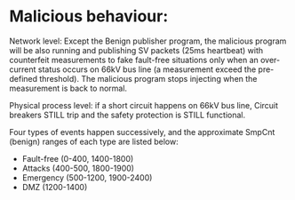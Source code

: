 # Malicious behaviour:

Network level: Except the Benign publisher program, the malicious program will be also running and publishing SV packets (25ms heartbeat) with counterfeit measurements to fake fault-free situations only when an over-current status occurs on 66kV bus line (a measurement exceed the pre-defined threshold). The malicious program stops injecting when the measurement is back to normal.

Physical process level: if a short circuit happens on 66kV bus line, Circuit breakers STILL trip and the safety protection is STILL functional.

Four types of events happen successively, and the approximate SmpCnt (benign) ranges of each type are listed below:
- Fault-free (0-400, 1400-1800)
- Attacks (400-500, 1800-1900)
- Emergency (500-1200, 1900-2400)
- DMZ (1200-1400)